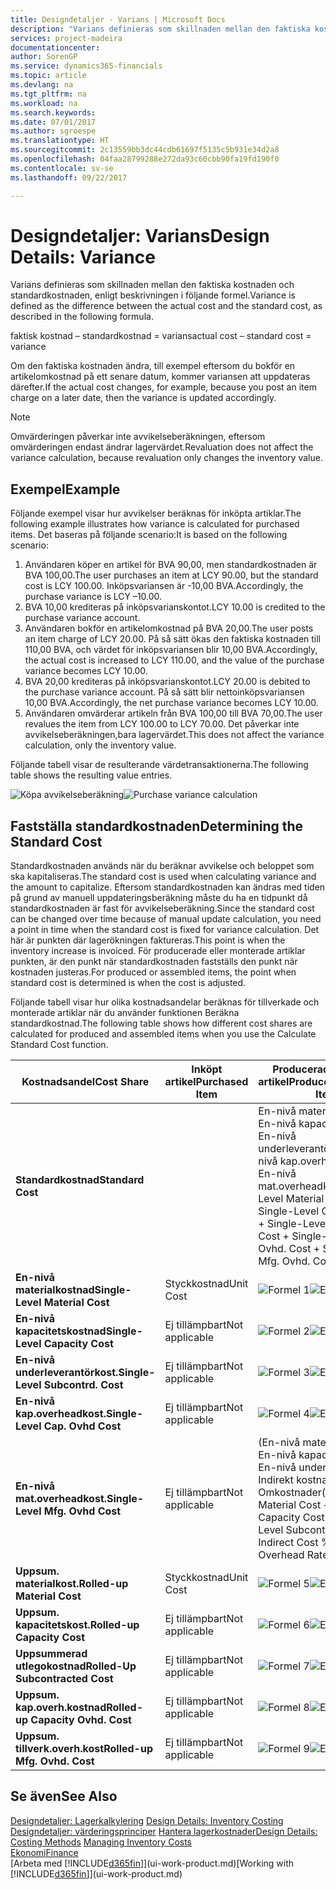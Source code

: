 ```yaml
---
title: Designdetaljer - Varians | Microsoft Docs
description: "Varians definieras som skillnaden mellan den faktiska kostnaden och standardkostnaden, enligt beskrivningen i följande formel."
services: project-madeira
documentationcenter: 
author: SorenGP
ms.service: dynamics365-financials
ms.topic: article
ms.devlang: na
ms.tgt_pltfrm: na
ms.workload: na
ms.search.keywords: 
ms.date: 07/01/2017
ms.author: sgroespe
ms.translationtype: HT
ms.sourcegitcommit: 2c13559bb3dc44cdb61697f5135c5b931e34d2a8
ms.openlocfilehash: 04faa28799288e272da93c60cbb90fa19fd190f0
ms.contentlocale: sv-se
ms.lasthandoff: 09/22/2017

---
```

# <a name="design-details-variance"></a><span data-ttu-id="444f6-103">Designdetaljer: Varians</span><span class="sxs-lookup"><span data-stu-id="444f6-103">Design Details: Variance</span></span>
<span data-ttu-id="444f6-104">Varians definieras som skillnaden mellan den faktiska kostnaden och standardkostnaden, enligt beskrivningen i följande formel.</span><span class="sxs-lookup"><span data-stu-id="444f6-104">Variance is defined as the difference between the actual cost and the standard cost, as described in the following formula.</span></span>  

 <span data-ttu-id="444f6-105">faktisk kostnad – standardkostnad = varians</span><span class="sxs-lookup"><span data-stu-id="444f6-105">actual cost – standard cost = variance</span></span>  

 <span data-ttu-id="444f6-106">Om den faktiska kostnaden ändra, till exempel eftersom du bokför en artikelomkostnad på ett senare datum, kommer variansen att uppdateras därefter.</span><span class="sxs-lookup"><span data-stu-id="444f6-106">If the actual cost changes, for example, because you post an item charge on a later date, then the variance is updated accordingly.</span></span>  

> [!NOTE]  
>  <span data-ttu-id="444f6-107">Omvärderingen påverkar inte avvikelseberäkningen, eftersom omvärderingen endast ändrar lagervärdet.</span><span class="sxs-lookup"><span data-stu-id="444f6-107">Revaluation does not affect the variance calculation, because revaluation only changes the inventory value.</span></span>  

## <a name="example"></a><span data-ttu-id="444f6-108">Exempel</span><span class="sxs-lookup"><span data-stu-id="444f6-108">Example</span></span>  
 <span data-ttu-id="444f6-109">Följande exempel visar hur avvikelser beräknas för inköpta artiklar.</span><span class="sxs-lookup"><span data-stu-id="444f6-109">The following example illustrates how variance is calculated for purchased items.</span></span> <span data-ttu-id="444f6-110">Det baseras på följande scenario:</span><span class="sxs-lookup"><span data-stu-id="444f6-110">It is based on the following scenario:</span></span>  

1.  <span data-ttu-id="444f6-111">Användaren köper en artikel för BVA 90,00, men standardkostnaden är BVA 100,00.</span><span class="sxs-lookup"><span data-stu-id="444f6-111">The user purchases an item at LCY 90.00, but the standard cost is LCY 100.00.</span></span> <span data-ttu-id="444f6-112">Inköpsvariansen är -10,00 BVA.</span><span class="sxs-lookup"><span data-stu-id="444f6-112">Accordingly, the purchase variance is LCY –10.00.</span></span>  
2.  <span data-ttu-id="444f6-113">BVA 10,00 krediteras på inköpsvarianskontot.</span><span class="sxs-lookup"><span data-stu-id="444f6-113">LCY 10.00 is credited to the purchase variance account.</span></span>  
3.  <span data-ttu-id="444f6-114">Användaren bokför en artikelomkostnad på BVA 20,00.</span><span class="sxs-lookup"><span data-stu-id="444f6-114">The user posts an item charge of LCY 20.00.</span></span> <span data-ttu-id="444f6-115">På så sätt ökas den faktiska kostnaden till 110,00 BVA, och värdet för inköpsvariansen blir 10,00 BVA.</span><span class="sxs-lookup"><span data-stu-id="444f6-115">Accordingly, the actual cost is increased to LCY 110.00, and the value of the purchase variance becomes LCY 10.00.</span></span>  
4.  <span data-ttu-id="444f6-116">BVA 20,00 krediteras på inköpsvarianskontot.</span><span class="sxs-lookup"><span data-stu-id="444f6-116">LCY 20.00 is debited to the purchase variance account.</span></span> <span data-ttu-id="444f6-117">På så sätt blir nettoinköpsvariansen 10,00 BVA.</span><span class="sxs-lookup"><span data-stu-id="444f6-117">Accordingly, the net purchase variance becomes LCY 10.00.</span></span>  
5.  <span data-ttu-id="444f6-118">Användaren omvärderar artikeln från BVA 100,00 till BVA 70,00.</span><span class="sxs-lookup"><span data-stu-id="444f6-118">The user revalues the item from LCY 100.00 to LCY 70.00.</span></span> <span data-ttu-id="444f6-119">Det påverkar inte avvikelseberäkningen,bara lagervärdet.</span><span class="sxs-lookup"><span data-stu-id="444f6-119">This does not affect the variance calculation, only the inventory value.</span></span>  

 <span data-ttu-id="444f6-120">Följande tabell visar de resulterande värdetransaktionerna.</span><span class="sxs-lookup"><span data-stu-id="444f6-120">The following table shows the resulting value entries.</span></span>  

 <span data-ttu-id="444f6-121">![Köpa avvikelseberäkning](media/design_details_inventory_costing_11_purchase_variance.png "design_details_inventory_costing_11_purchase_variance")</span><span class="sxs-lookup"><span data-stu-id="444f6-121">![Purchase variance calculation](media/design_details_inventory_costing_11_purchase_variance.png "design_details_inventory_costing_11_purchase_variance")</span></span>  

## <a name="determining-the-standard-cost"></a><span data-ttu-id="444f6-122">Fastställa standardkostnaden</span><span class="sxs-lookup"><span data-stu-id="444f6-122">Determining the Standard Cost</span></span>  
 <span data-ttu-id="444f6-123">Standardkostnaden används när du beräknar avvikelse och beloppet som ska kapitaliseras.</span><span class="sxs-lookup"><span data-stu-id="444f6-123">The standard cost is used when calculating variance and the amount to capitalize.</span></span> <span data-ttu-id="444f6-124">Eftersom standardkostnaden kan ändras med tiden på grund av manuell uppdateringsberäkning måste du ha en tidpunkt då standardkostnaden är fast för avvikelseberäkning.</span><span class="sxs-lookup"><span data-stu-id="444f6-124">Since the standard cost can be changed over time because of manual update calculation, you need a point in time when the standard cost is fixed for variance calculation.</span></span> <span data-ttu-id="444f6-125">Det här är punkten där lagerökningen faktureras.</span><span class="sxs-lookup"><span data-stu-id="444f6-125">This point is when the inventory increase is invoiced.</span></span> <span data-ttu-id="444f6-126">För producerade eller monterade artiklar punkten, är den punkt när standardkostnaden fastställs den punkt när kostnaden justeras.</span><span class="sxs-lookup"><span data-stu-id="444f6-126">For produced or assembled items, the point when standard cost is determined is when the cost is adjusted.</span></span>  

 <span data-ttu-id="444f6-127">Följande tabell visar hur olika kostnadsandelar beräknas för tillverkade och monterade artiklar när du använder funktionen Beräkna standardkostnad.</span><span class="sxs-lookup"><span data-stu-id="444f6-127">The following table shows how different cost shares are calculated for produced and assembled items when you use the Calculate Standard Cost function.</span></span>  

|<span data-ttu-id="444f6-128">Kostnadsandel</span><span class="sxs-lookup"><span data-stu-id="444f6-128">Cost Share</span></span>|<span data-ttu-id="444f6-129">Inköpt artikel</span><span class="sxs-lookup"><span data-stu-id="444f6-129">Purchased Item</span></span>|<span data-ttu-id="444f6-130">Producerad/monterad artikel</span><span class="sxs-lookup"><span data-stu-id="444f6-130">Produced/Assembled Item</span></span>|  
|----------------|--------------------|------------------------------|  
|<span data-ttu-id="444f6-131">**Standardkostnad**</span><span class="sxs-lookup"><span data-stu-id="444f6-131">**Standard Cost**</span></span>||<span data-ttu-id="444f6-132">En-nivå materialkostnad + En-nivå kapacitetskostnad + En-nivå underleverantörkost. + En-nivå kap.overheadkost. + En-nivå mat.overheadkost.</span><span class="sxs-lookup"><span data-stu-id="444f6-132">Single-Level Material Cost + Single-Level Capacity Cost + Single-Level Subcontrd. Cost + Single-Level Cap. Ovhd. Cost + Single-Level Mfg. Ovhd. Cost</span></span>|  
|<span data-ttu-id="444f6-133">**En-nivå materialkostnad**</span><span class="sxs-lookup"><span data-stu-id="444f6-133">**Single-Level Material Cost**</span></span>|<span data-ttu-id="444f6-134">Styckkostnad</span><span class="sxs-lookup"><span data-stu-id="444f6-134">Unit Cost</span></span>|<span data-ttu-id="444f6-135">![Formel 1](media/design_details_inventory_costing_11_equation_1.png "design_details_inventory_costing_11_equation_1")</span><span class="sxs-lookup"><span data-stu-id="444f6-135">![Equation 1](media/design_details_inventory_costing_11_equation_1.png "design_details_inventory_costing_11_equation_1")</span></span>|  
|<span data-ttu-id="444f6-136">**En-nivå kapacitetskostnad**</span><span class="sxs-lookup"><span data-stu-id="444f6-136">**Single-Level Capacity Cost**</span></span>|<span data-ttu-id="444f6-137">Ej tillämpbart</span><span class="sxs-lookup"><span data-stu-id="444f6-137">Not applicable</span></span>|<span data-ttu-id="444f6-138">![Formel 2](media/design_details_inventory_costing_11_equation_2.png "design_details_inventory_costing_11_equation_2")</span><span class="sxs-lookup"><span data-stu-id="444f6-138">![Equation 2](media/design_details_inventory_costing_11_equation_2.png "design_details_inventory_costing_11_equation_2")</span></span>|  
|<span data-ttu-id="444f6-139">**En-nivå underleverantörkost.**</span><span class="sxs-lookup"><span data-stu-id="444f6-139">**Single-Level Subcontrd. Cost**</span></span>|<span data-ttu-id="444f6-140">Ej tillämpbart</span><span class="sxs-lookup"><span data-stu-id="444f6-140">Not applicable</span></span>|<span data-ttu-id="444f6-141">![Formel 3](media/design_details_inventory_costing_11_equation_3.png "design_details_inventory_costing_11_equation_3")</span><span class="sxs-lookup"><span data-stu-id="444f6-141">![Equation 3](media/design_details_inventory_costing_11_equation_3.png "design_details_inventory_costing_11_equation_3")</span></span>|  
|<span data-ttu-id="444f6-142">**En-nivå kap.overheadkost.**</span><span class="sxs-lookup"><span data-stu-id="444f6-142">**Single-Level Cap. Ovhd Cost**</span></span>|<span data-ttu-id="444f6-143">Ej tillämpbart</span><span class="sxs-lookup"><span data-stu-id="444f6-143">Not applicable</span></span>|<span data-ttu-id="444f6-144">![Formel 4](media/design_details_inventory_costing_11_equation_4.png "design_details_inventory_costing_11_equation_4")</span><span class="sxs-lookup"><span data-stu-id="444f6-144">![Equation 4](media/design_details_inventory_costing_11_equation_4.png "design_details_inventory_costing_11_equation_4")</span></span>|  
|<span data-ttu-id="444f6-145">**En-nivå mat.overheadkost.**</span><span class="sxs-lookup"><span data-stu-id="444f6-145">**Single-Level Mfg. Ovhd Cost**</span></span>|<span data-ttu-id="444f6-146">Ej tillämpbart</span><span class="sxs-lookup"><span data-stu-id="444f6-146">Not applicable</span></span>|<span data-ttu-id="444f6-147">(En-nivå materialkostnad + En-nivå kapacitetskostnad + En-nivå underlev.kost.) * Indirekt kostnad % / 100 + Omkostnader</span><span class="sxs-lookup"><span data-stu-id="444f6-147">(Single-Level Material Cost + Single-Level Capacity Cost + Single-Level Subcontrd. Cost) * Indirect Cost % / 100 + Overhead Rate</span></span>|  
|<span data-ttu-id="444f6-148">**Uppsum. materialkost.**</span><span class="sxs-lookup"><span data-stu-id="444f6-148">**Rolled-up Material Cost**</span></span>|<span data-ttu-id="444f6-149">Styckkostnad</span><span class="sxs-lookup"><span data-stu-id="444f6-149">Unit Cost</span></span>|<span data-ttu-id="444f6-150">![Formel 5](media/design_details_inventory_costing_11_equation_5.png "design_details_inventory_costing_11_equation_5")</span><span class="sxs-lookup"><span data-stu-id="444f6-150">![Equation 5](media/design_details_inventory_costing_11_equation_5.png "design_details_inventory_costing_11_equation_5")</span></span>|  
|<span data-ttu-id="444f6-151">**Uppsum. kapacitetskost.**</span><span class="sxs-lookup"><span data-stu-id="444f6-151">**Rolled-up Capacity Cost**</span></span>|<span data-ttu-id="444f6-152">Ej tillämpbart</span><span class="sxs-lookup"><span data-stu-id="444f6-152">Not applicable</span></span>|<span data-ttu-id="444f6-153">![Formel 6](media/design_details_inventory_costing_11_equation_6.png "design_details_inventory_costing_11_equation_6")</span><span class="sxs-lookup"><span data-stu-id="444f6-153">![Equation 6](media/design_details_inventory_costing_11_equation_6.png "design_details_inventory_costing_11_equation_6")</span></span>|  
|<span data-ttu-id="444f6-154">**Uppsummerad utlegokostnad**</span><span class="sxs-lookup"><span data-stu-id="444f6-154">**Rolled-Up Subcontracted Cost**</span></span>|<span data-ttu-id="444f6-155">Ej tillämpbart</span><span class="sxs-lookup"><span data-stu-id="444f6-155">Not applicable</span></span>|<span data-ttu-id="444f6-156">![Formel 7](media/design_details_inventory_costing_11_equation_7.png "design_details_inventory_costing_11_equation_7")</span><span class="sxs-lookup"><span data-stu-id="444f6-156">![Equation 7](media/design_details_inventory_costing_11_equation_7.png "design_details_inventory_costing_11_equation_7")</span></span>|  
|<span data-ttu-id="444f6-157">**Uppsum. kap.overh.kostnad**</span><span class="sxs-lookup"><span data-stu-id="444f6-157">**Rolled-up Capacity Ovhd. Cost**</span></span>|<span data-ttu-id="444f6-158">Ej tillämpbart</span><span class="sxs-lookup"><span data-stu-id="444f6-158">Not applicable</span></span>|<span data-ttu-id="444f6-159">![Formel 8](media/design_details_inventory_costing_11_equation_8.png "design_details_inventory_costing_11_equation_8")</span><span class="sxs-lookup"><span data-stu-id="444f6-159">![Equation 8](media/design_details_inventory_costing_11_equation_8.png "design_details_inventory_costing_11_equation_8")</span></span>|  
|<span data-ttu-id="444f6-160">**Uppsum. tillverk.overh.kost**</span><span class="sxs-lookup"><span data-stu-id="444f6-160">**Rolled-up Mfg. Ovhd. Cost**</span></span>|<span data-ttu-id="444f6-161">Ej tillämpbart</span><span class="sxs-lookup"><span data-stu-id="444f6-161">Not applicable</span></span>|<span data-ttu-id="444f6-162">![Formel 9](media/design_details_inventory_costing_11_equation_9.png "design_details_inventory_costing_11_equation_9")</span><span class="sxs-lookup"><span data-stu-id="444f6-162">![Equation 9](media/design_details_inventory_costing_11_equation_9.png "design_details_inventory_costing_11_equation_9")</span></span>|  

## <a name="see-also"></a><span data-ttu-id="444f6-163">Se även</span><span class="sxs-lookup"><span data-stu-id="444f6-163">See Also</span></span>  
 <span data-ttu-id="444f6-164">[Designdetaljer: Lagerkalkylering](design-details-inventory-costing.md) </span><span class="sxs-lookup"><span data-stu-id="444f6-164">[Design Details: Inventory Costing](design-details-inventory-costing.md) </span></span>  
 <span data-ttu-id="444f6-165">[Designdetaljer: värderingsprinciper](design-details-costing-methods.md) [Hantera lagerkostnader](finance-manage-inventory-costs.md)</span><span class="sxs-lookup"><span data-stu-id="444f6-165">[Design Details: Costing Methods](design-details-costing-methods.md) [Managing Inventory Costs](finance-manage-inventory-costs.md)</span></span>  
 [<span data-ttu-id="444f6-166">Ekonomi</span><span class="sxs-lookup"><span data-stu-id="444f6-166">Finance</span></span>](finance.md)  
 <span data-ttu-id="444f6-167">[Arbeta med [!INCLUDE[d365fin](includes/d365fin_md.md)]](ui-work-product.md)</span><span class="sxs-lookup"><span data-stu-id="444f6-167">[Working with [!INCLUDE[d365fin](includes/d365fin_md.md)]](ui-work-product.md)</span></span>

